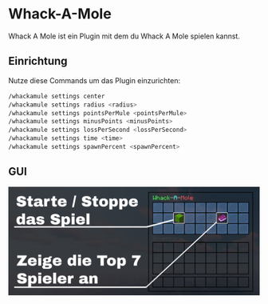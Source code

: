 # Whack-A-Mole

Whack A Mole ist ein Plugin mit dem du Whack A Mole spielen kannst.

## Einrichtung

Nutze diese Commands um das Plugin einzurichten:
```bash
/whackamule settings center
/whackamule settings radius <radius>
/whackamule settings pointsPerMule <pointsPerMule>
/whackamule settings minusPoints <minusPoints>
/whackamule settings lossPerSecond <lossPerSecond>
/whackamule settings time <time>
/whackamule settings spawnPercent <spawnPercent>
```

## GUI
![alt text](https://github.com/Domi207/Whack-A-Mole/blob/master/pictures/GUI-1.png?raw=true)
